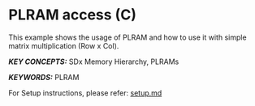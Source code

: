 PLRAM access (C)
======================

This example shows the usage of PLRAM and how to use it with simple matrix multiplication (Row x Col).

***KEY CONCEPTS:*** SDx Memory Hierarchy, PLRAMs

***KEYWORDS:*** PLRAM


For Setup instructions, please refer: [setup.md][]

[setup.md]: setup.md


